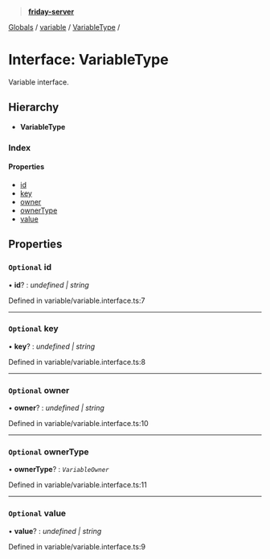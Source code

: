 > **[friday-server](../README.md)**

[Globals](../globals.md) / [variable](../modules/variable.md) / [VariableType](variable.variabletype.md) /

# Interface: VariableType

Variable interface.

## Hierarchy

* **VariableType**

### Index

#### Properties

* [id](variable.variabletype.md#optional-id)
* [key](variable.variabletype.md#optional-key)
* [owner](variable.variabletype.md#optional-owner)
* [ownerType](variable.variabletype.md#optional-ownertype)
* [value](variable.variabletype.md#optional-value)

## Properties

### `Optional` id

• **id**? : *undefined | string*

Defined in variable/variable.interface.ts:7

___

### `Optional` key

• **key**? : *undefined | string*

Defined in variable/variable.interface.ts:8

___

### `Optional` owner

• **owner**? : *undefined | string*

Defined in variable/variable.interface.ts:10

___

### `Optional` ownerType

• **ownerType**? : *`VariableOwner`*

Defined in variable/variable.interface.ts:11

___

### `Optional` value

• **value**? : *undefined | string*

Defined in variable/variable.interface.ts:9